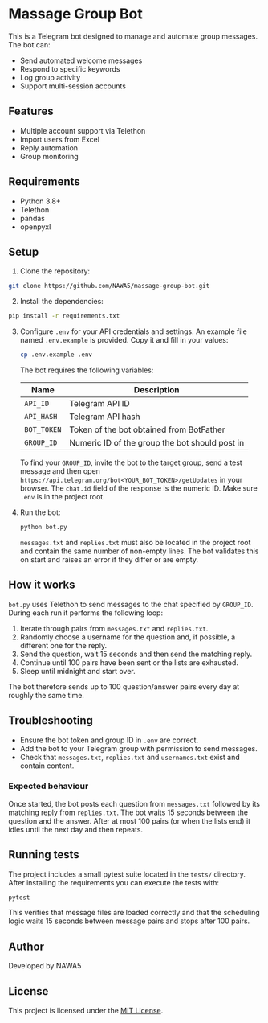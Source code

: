 # Massage Group Bot

This is a Telegram bot designed to manage and automate group messages. The bot can:
- Send automated welcome messages
- Respond to specific keywords
- Log group activity
- Support multi-session accounts

## Features
- Multiple account support via Telethon
- Import users from Excel
- Reply automation
- Group monitoring

## Requirements
- Python 3.8+
- Telethon
- pandas
- openpyxl

## Setup

1. Clone the repository:
```bash
git clone https://github.com/NAWA5/massage-group-bot.git
```

2. Install the dependencies:
```bash
pip install -r requirements.txt
```

3. Configure `.env` for your API credentials and settings. An example file
   named `.env.example` is provided. Copy it and fill in your values:

   ```bash
   cp .env.example .env
   ```

   The bot requires the following variables:

   | Name      | Description                        |
   |-----------|------------------------------------|
   | `API_ID`  | Telegram API ID                    |
   | `API_HASH`| Telegram API hash                  |
   | `BOT_TOKEN` | Token of the bot obtained from BotFather |
   | `GROUP_ID` | Numeric ID of the group the bot should post in |
   To find your `GROUP_ID`, invite the bot to the target group, send a test
   message and then open `https://api.telegram.org/bot<YOUR_BOT_TOKEN>/getUpdates`
   in your browser. The `chat.id` field of the response is the numeric ID.
   Make sure `.env` is in the project root.
4. Run the bot:
   ```bash
   python bot.py
   ```

   `messages.txt` and `replies.txt` must also be located in the project root and
   contain the same number of non-empty lines. The bot validates this on start
   and raises an error if they differ or are empty.

## How it works

`bot.py` uses Telethon to send messages to the chat specified by
`GROUP_ID`. During each run it performs the following loop:

1. Iterate through pairs from `messages.txt` and `replies.txt`.
2. Randomly choose a username for the question and, if possible, a different one for the reply.
3. Send the question, wait 15 seconds and then send the matching reply.
4. Continue until 100 pairs have been sent or the lists are exhausted.
5. Sleep until midnight and start over.

The bot therefore sends up to 100 question/answer pairs every day at roughly
the same time.

## Troubleshooting

- Ensure the bot token and group ID in `.env` are correct.
- Add the bot to your Telegram group with permission to send messages.
- Check that `messages.txt`, `replies.txt` and `usernames.txt` exist and
  contain content.

### Expected behaviour

Once started, the bot posts each question from `messages.txt` followed by
its matching reply from `replies.txt`. The bot waits 15 seconds between
the question and the answer. After at most 100 pairs (or when the lists
end) it idles until the next day and then repeats.

## Running tests

The project includes a small pytest suite located in the `tests/` directory.
After installing the requirements you can execute the tests with:

```bash
pytest
```

This verifies that message files are loaded correctly and that the
scheduling logic waits 15 seconds between message pairs and stops after 100
pairs.

## Author
Developed by NAWA5

## License
This project is licensed under the [MIT License](LICENSE).
